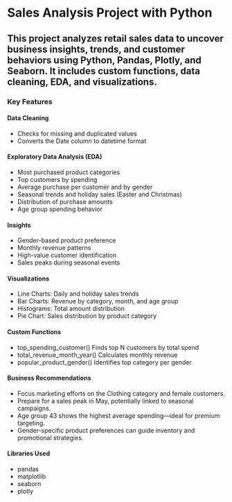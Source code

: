 # Sales Analysis Project with Python
## This project analyzes retail sales data to uncover business insights, trends, and customer behaviors using Python, Pandas, Plotly, and Seaborn. It includes custom functions, data cleaning, EDA, and visualizations.
### Key Features
#### Data Cleaning
- Checks for missing and duplicated values
- Converts the Date column to datetime format
#### Exploratory Data Analysis (EDA)
- Most purchased product categories
- Top customers by spending
- Average purchase per customer and by gender
- Seasonal trends and holiday sales (Easter and Christmas)
- Distribution of purchase amounts
- Age group spending behavior
#### Insights
- Gender-based product preference
- Monthly revenue patterns
- High-value customer identification
- Sales peaks during seasonal events
#### Visualizations
- Line Charts: Daily and holiday sales trends
- Bar Charts: Revenue by category, month, and age group
- Histograms: Total amount distribution
- Pie Chart: Sales distribution by product category
#### Custom Functions
- top_spending_customer()	Finds top N customers by total spend
- total_revenue_month_year()	Calculates monthly revenue
- popular_product_gender()	Identifies top category per gender
#### Business Recommendations
- Focus marketing efforts on the Clothing category and female customers.
- Prepare for a sales peak in May, potentially linked to seasonal campaigns.
- Age group 43 shows the highest average spending—ideal for premium targeting.
- Gender-specific product preferences can guide inventory and promotional strategies.
#### Libraries Used
- pandas
- matplotlib
- seaborn
- plotly
